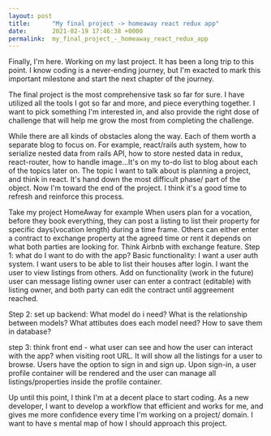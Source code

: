 ```yaml
---
layout: post
title:      "My final project -> homeaway react redux app"
date:       2021-02-19 17:46:38 +0000
permalink:  my_final_project_-_homeaway_react_redux_app
---
```



Finally, I'm here. Working on my last project. It has been a long trip to this point. I know coding is a never-ending journey, but I'm exacted to mark this important milestone and start the next chapter of the journey.

The final project is the most comprehensive task so far for sure. I have utilized all the tools I got so far and more, and piece everything together. I want to pick something I'm interested in, and also provide the right dose of challenge that will help me grow the most from completing the challenge.

While there are all kinds of obstacles along the way. Each of them worth a separate blog to focus on. For example, react/rails auth system, how to serialize nested data from rails API, how to store nested data in redux, react-router, how to handle image...It's on my to-do list to blog about each of the topics later on. The topic I want to talk about is planning a project, and think in react.
It's hand down the most difficult phase/ part of the object. Now I'm toward the end of the project. I think it's a good time to refresh and reinforce this process.

Take my project HomeAway for example
When users plan for a vocation, before they book everything, they can post a listing to list their property for specific days(vocation length) during a time frame.
Others can either enter a contract to exchange property at the agreed time or rent it depends on what both parties are looking for.
Think Airbnb with exchange feature.
Step 1: what do I want to do with the app?
              Basic functionality:
              I want a user auth system.
              I want users to be able to list their houses after login.
							I want the user to view listings from others.
							Add on functionality (work in the future)
							user can message listing owner
							user can enter a contract (editable) with listing owner, and both party can edit the contract until aggreement reached.
							
Step 2: set up backend:
               What model do i need?
							 What is the relationship between models?
							 What attibutes does each model need?
							 How to save them in database?
							 
							 
step 3: think front end - what user can see and how the user can interact with the app?
	              when visiting root URL. It will show all the listings for a user to browse. Users have the option to sign in and sign up. Upon sign-in, a user profile container will be rendered and the user can manage all listings/properties inside the profile container.
								
Up until this point, I think I'm at a decent place to start coding. As a new developer, I want to develop a workflow that efficient and works for me, and gives me more confidence every time I'm working on a project/ domain. I want to have s mental map of how I should approach this project.


					
								
								
								

